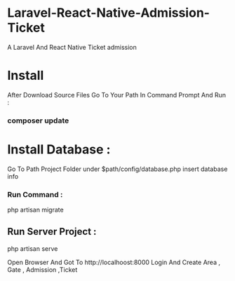 # Laravel-React-Native-Admission-Ticket
A Laravel And React Native Ticket admission

# Install 
After Download Source Files Go To Your  Path In Command Prompt  And Run : 
### composer update

# Install Database : 
Go To Path Project Folder under $path/config/database.php insert database info 
### Run Command   : 
php artisan migrate

## Run Server Project : 
php artisan serve

Open Browser And Got To http://localhoost:8000
Login And Create Area , Gate , Admission ,Ticket

